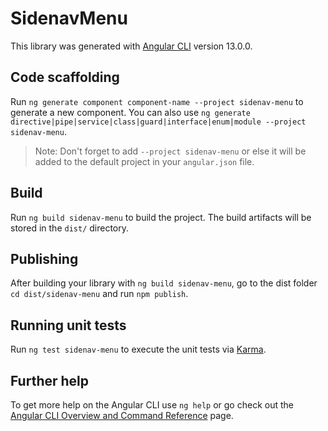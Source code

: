 # SidenavMenu

This library was generated with [Angular CLI](https://github.com/angular/angular-cli) version 13.0.0.

## Code scaffolding

Run `ng generate component component-name --project sidenav-menu` to generate a new component. You can also use `ng generate directive|pipe|service|class|guard|interface|enum|module --project sidenav-menu`.
> Note: Don't forget to add `--project sidenav-menu` or else it will be added to the default project in your `angular.json` file. 

## Build

Run `ng build sidenav-menu` to build the project. The build artifacts will be stored in the `dist/` directory.

## Publishing

After building your library with `ng build sidenav-menu`, go to the dist folder `cd dist/sidenav-menu` and run `npm publish`.

## Running unit tests

Run `ng test sidenav-menu` to execute the unit tests via [Karma](https://karma-runner.github.io).

## Further help

To get more help on the Angular CLI use `ng help` or go check out the [Angular CLI Overview and Command Reference](https://angular.io/cli) page.
